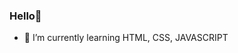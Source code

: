 ### Hello👋

<!--- 🔭 I’m currently working on ... -->
- 🌱 I’m currently learning HTML, CSS, JAVASCRIPT
<!--- - 📫 How to reach me: @darioffmoreira-->

